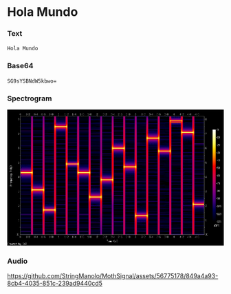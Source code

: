 # Hola Mundo

### Text
```
Hola Mundo
```

### Base64
```
SG9sYSBNdW5kbwo=
```

### Spectrogram
![Espectrograma](https://raw.githubusercontent.com/StringManolo/MothSignal/main/examples/hola_mundo/espectrograma.png)

### Audio
https://github.com/StringManolo/MothSignal/assets/56775178/849a4a93-8cb4-4035-851c-239ad9440cd5

